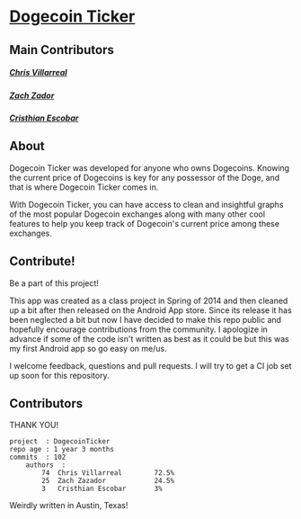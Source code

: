 # [Dogecoin Ticker](http://www.christophior.com/dogecointicker)

## Main Contributors

##### [Chris Villarreal](https://github.com/christophior/)
##### [Zach Zador](https://github.com/Zazador)
##### [Cristhian Escobar](https://github.com/cristhianescobar)


## About
Dogecoin Ticker was developed for anyone who owns Dogecoins. Knowing the current price of Dogecoins is key for any possessor of the Doge, and that is where Dogecoin Ticker comes in.


With Dogecoin Ticker, you can have access to clean and insightful graphs of the most popular Dogecoin exchanges along with many other cool features to help you keep track of Dogecoin's current price among these exchanges. 


## Contribute!
Be a part of this project!

This app was created as a class project in Spring of 2014 and then cleaned up a bit after then released on the Android App store. Since its release it has been neglected a bit but now I have decided to make this repo public and hopefully encourage contributions from the community. I apologize in advance if some of the code isn't written as best as it could be but this was my first Android app so go easy on me/us. 

I welcome feedback, questions and pull requests. I will try to get a CI job set up soon for this repository. 

## Contributors

THANK YOU!

```
project  : DogecoinTicker
repo age : 1 year 3 months
commits  : 102
	authors  :
		74	Chris Villarreal		72.5%
		25	Zach Zazador			24.5%
		3	Cristhian Escobar		3%
```

Weirdly written in Austin, Texas!
